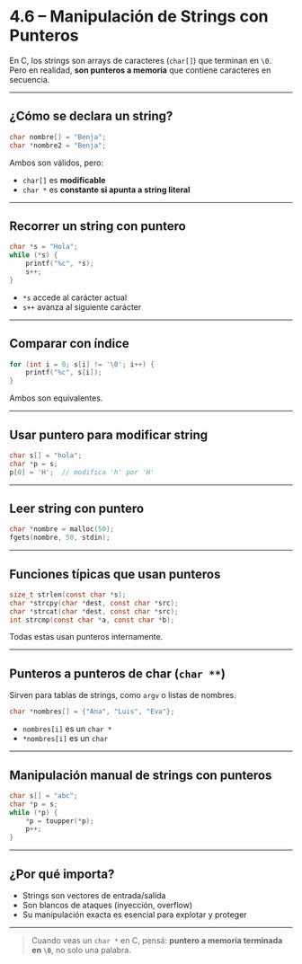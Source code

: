 # 4.6 – Manipulación de Strings con Punteros

En C, los strings son arrays de caracteres (`char[]`) que terminan en `\0`.  
Pero en realidad, **son punteros a memoria** que contiene caracteres en secuencia.

---

## ¿Cómo se declara un string?

```c
char nombre[] = "Benja";
char *nombre2 = "Benja";
```

Ambos son válidos, pero:
- `char[]` es **modificable**
- `char *` es **constante si apunta a string literal**

---

## Recorrer un string con puntero

```c
char *s = "Hola";
while (*s) {
    printf("%c", *s);
    s++;
}
```

- `*s` accede al carácter actual
- `s++` avanza al siguiente carácter

---

## Comparar con índice

```c
for (int i = 0; s[i] != '\0'; i++) {
    printf("%c", s[i]);
}
```

Ambos son equivalentes.

---

## Usar puntero para modificar string

```c
char s[] = "hola";
char *p = s;
p[0] = 'H';  // modifica 'h' por 'H'
```

---

## Leer string con puntero

```c
char *nombre = malloc(50);
fgets(nombre, 50, stdin);
```

---

## Funciones típicas que usan punteros

```c
size_t strlen(const char *s);
char *strcpy(char *dest, const char *src);
char *strcat(char *dest, const char *src);
int strcmp(const char *a, const char *b);
```

Todas estas usan punteros internamente.

---

## Punteros a punteros de char (`char **`)

Sirven para tablas de strings, como `argv` o listas de nombres.

```c
char *nombres[] = {"Ana", "Luis", "Eva"};
```

- `nombres[i]` es un `char *`  
- `*nombres[i]` es un `char`

---

## Manipulación manual de strings con punteros

```c
char s[] = "abc";
char *p = s;
while (*p) {
    *p = toupper(*p);
    p++;
}
```

---

## ¿Por qué importa?

- Strings son vectores de entrada/salida
- Son blancos de ataques (inyección, overflow)
- Su manipulación exacta es esencial para explotar y proteger

---

> Cuando veas un `char *` en C, pensá: **puntero a memoria terminada en `\0`**, no solo una palabra.

